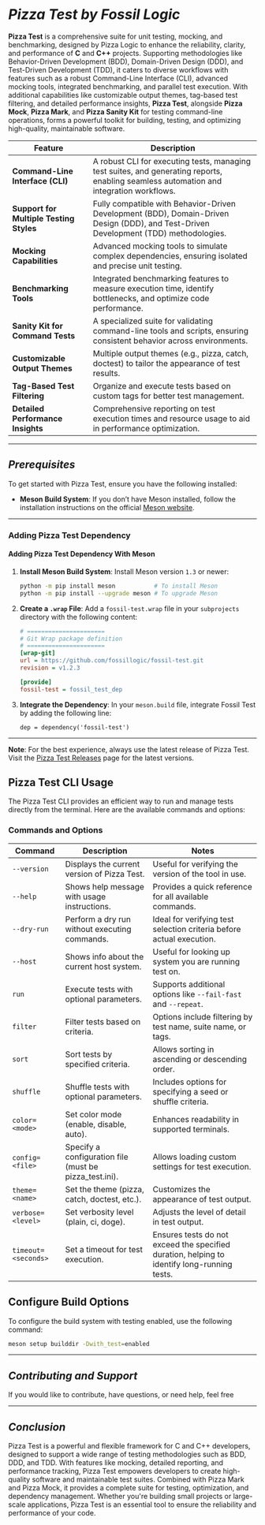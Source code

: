 # ***Pizza Test by Fossil Logic***

**Pizza Test** is a comprehensive suite for unit testing, mocking, and benchmarking, designed by Pizza Logic to enhance the reliability, clarity, and performance of **C** and **C++** projects. Supporting methodologies like Behavior-Driven Development (BDD), Domain-Driven Design (DDD), and Test-Driven Development (TDD), it caters to diverse workflows with features such as a robust Command-Line Interface (CLI), advanced mocking tools, integrated benchmarking, and parallel test execution. With additional capabilities like customizable output themes, tag-based test filtering, and detailed performance insights, **Pizza Test**, alongside **Pizza Mock**, **Pizza Mark**, and **Pizza Sanity Kit** for testing command-line operations, forms a powerful toolkit for building, testing, and optimizing high-quality, maintainable software.

| Feature                     | Description                                                                                                                             |
|-----------------------------|-----------------------------------------------------------------------------------------------------------------------------------------|
| **Command-Line Interface (CLI)** | A robust CLI for executing tests, managing test suites, and generating reports, enabling seamless automation and integration workflows. |
| **Support for Multiple Testing Styles** | Fully compatible with Behavior-Driven Development (BDD), Domain-Driven Design (DDD), and Test-Driven Development (TDD) methodologies. |
| **Mocking Capabilities** | Advanced mocking tools to simulate complex dependencies, ensuring isolated and precise unit testing. |
| **Benchmarking Tools** | Integrated benchmarking features to measure execution time, identify bottlenecks, and optimize code performance. |
| **Sanity Kit for Command Tests** | A specialized suite for validating command-line tools and scripts, ensuring consistent behavior across environments. |
| **Customizable Output Themes** | Multiple output themes (e.g., pizza, catch, doctest) to tailor the appearance of test results. |
| **Tag-Based Test Filtering** | Organize and execute tests based on custom tags for better test management. |
| **Detailed Performance Insights** | Comprehensive reporting on test execution times and resource usage to aid in performance optimization. |

---

## ***Prerequisites***

To get started with Pizza Test, ensure you have the following installed:

- **Meson Build System**: If you don’t have Meson installed, follow the installation instructions on the official [Meson website](https://mesonbuild.com/Getting-meson.html).

---

### Adding Pizza Test Dependency

#### Adding Pizza Test Dependency With Meson

1. **Install Meson Build System**:
   Install Meson version `1.3` or newer:
   ```sh
   python -m pip install meson           # To install Meson
   python -m pip install --upgrade meson # To upgrade Meson
   ```

2. **Create a `.wrap` File**:
   Add a `fossil-test.wrap` file in your `subprojects` directory with the following content:

   ```ini
   # ======================
   # Git Wrap package definition
   # ======================
   [wrap-git]
   url = https://github.com/fossillogic/fossil-test.git
   revision = v1.2.3

   [provide]
   fossil-test = fossil_test_dep
   ```

3. **Integrate the Dependency**:
   In your `meson.build` file, integrate Fossil Test by adding the following line:
   ```meson
   dep = dependency('fossil-test')
   ```

---

**Note**: For the best experience, always use the latest release of Pizza Test. Visit the [Pizza Test Releases](https://github.com/pizzalogic/pizza-test/releases) page for the latest versions.

## Pizza Test CLI Usage

The Pizza Test CLI provides an efficient way to run and manage tests directly from the terminal. Here are the available commands and options:

### Commands and Options

| Command                          | Description                                                                                   | Notes                                                                                         |
|----------------------------------|-----------------------------------------------------------------------------------------------|-----------------------------------------------------------------------------------------------|
| `--version`                      | Displays the current version of Pizza Test.                                                  | Useful for verifying the version of the tool in use.                                          |
| `--help`                         | Shows help message with usage instructions.                                                   | Provides a quick reference for all available commands.                                        |
| `--dry-run`                      | Perform a dry run without executing commands.                                                 | Ideal for verifying test selection criteria before actual execution.                          |
| `--host`                         | Shows info about the current host system.                                                     | Useful for looking up system you are running test on.                                          |
| `run`                            | Execute tests with optional parameters.                                                       | Supports additional options like `--fail-fast` and `--repeat`.                               |
| `filter`                         | Filter tests based on criteria.                                                               | Options include filtering by test name, suite name, or tags.                                  |
| `sort`                           | Sort tests by specified criteria.                                                             | Allows sorting in ascending or descending order.                                              |
| `shuffle`                        | Shuffle tests with optional parameters.                                                       | Includes options for specifying a seed or shuffle criteria.                                   |
| `color=<mode>`                   | Set color mode (enable, disable, auto).                                                       | Enhances readability in supported terminals.                                                  |
| `config=<file>`                  | Specify a configuration file (must be pizza_test.ini).                                        | Allows loading custom settings for test execution.                                            |
| `theme=<name>`                   | Set the theme (pizza, catch, doctest, etc.).                                                 | Customizes the appearance of test output.                                                     |
| `verbose=<level>`                | Set verbosity level (plain, ci, doge).                                                        | Adjusts the level of detail in test output.                                                   |
| `timeout=<seconds>`              | Set a timeout for test execution.                                                             | Ensures tests do not exceed the specified duration, helping to identify long-running tests.   |

## Configure Build Options

To configure the build system with testing enabled, use the following command:

```sh
meson setup builddir -Dwith_test=enabled
```

---

## ***Contributing and Support***

If you would like to contribute, have questions, or need help, feel free

---

## ***Conclusion***

Pizza Test is a powerful and flexible framework for C and C++ developers, designed to support a wide range of testing methodologies such as BDD, DDD, and TDD. With features like mocking, detailed reporting, and performance tracking, Pizza Test empowers developers to create high-quality software and maintainable test suites. Combined with Pizza Mark and Pizza Mock, it provides a complete suite for testing, optimization, and dependency management. Whether you're building small projects or large-scale applications, Pizza Test is an essential tool to ensure the reliability and performance of your code.
